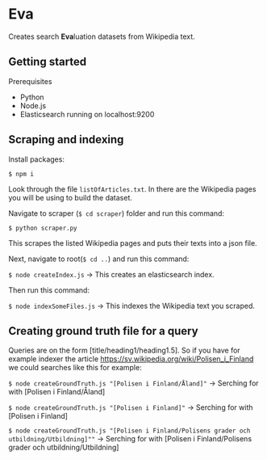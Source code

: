 # Eva

Creates search **Eva**luation datasets from Wikipedia text.

## Getting started

Prerequisites

- Python
- Node.js
- Elasticsearch running on localhost:9200

## Scraping and indexing

Install packages:

`$ npm i`

Look through the file `listOfArticles.txt`. In there are the Wikipedia pages you will be using to build the dataset.

Navigate to scraper (`$ cd scraper`) folder and run this command:

`$ python scraper.py`

This scrapes the listed Wikipedia pages and puts their texts into a json file.

Next, navigate to root(`$ cd ..`) and run this command:

`$ node createIndex.js` -> This creates an elasticsearch index.

Then run this command:

`$ node indexSomeFiles.js` -> This indexes the Wikipedia text you scraped.

## Creating ground truth file for a query

Queries are on the form \[title/heading1/heading1.5\].
So if you have for example indexer the article https://sv.wikipedia.org/wiki/Polisen_i_Finland we could searches like this for example:

`$ node createGroundTruth.js "[Polisen i Finland/Åland]"` -> Serching for with [Polisen i Finland/Åland]

`$ node createGroundTruth.js "[Polisen i Finland]"` -> Serching for with [Polisen i Finland]

`$ node createGroundTruth.js "[Polisen i Finland/Polisens grader och utbildning/Utbildning]""` -> Serching for with [Polisen i Finland/Polisens grader och utbildning/Utbildning]
